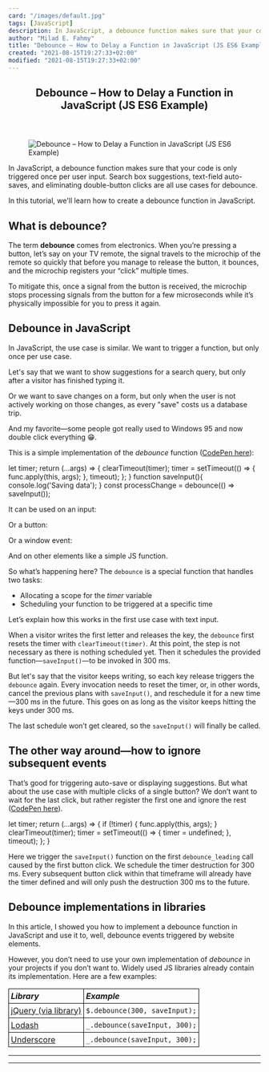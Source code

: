 ```yaml
---
card: "/images/default.jpg"
tags: [JavaScript]
description: In JavaScript, a debounce function makes sure that your code
author: "Milad E. Fahmy"
title: "Debounce – How to Delay a Function in JavaScript (JS ES6 Example)"
created: "2021-08-15T19:27:33+02:00"
modified: "2021-08-15T19:27:33+02:00"
---
```

<div class="site-wrapper">
<main id="site-main" class="site-main outer">
<div class="inner">
<article class="post-full post tag-javascript ">
<header class="post-full-header">
<h1 class="post-full-title">Debounce – How to Delay a Function in JavaScript (JS ES6 Example)</h1>
</header>
<figure class="post-full-image">
<picture>
<source media="(max-width: 700px)" sizes="1px" srcset="data:image/gif;base64,R0lGODlhAQABAIAAAAAAAP///yH5BAEAAAAALAAAAAABAAEAAAIBRAA7 1w">
<source media="(min-width: 701px)" sizes="(max-width: 800px) 400px,
(max-width: 1170px) 700px,
1400px" srcset="/news/content/images/size/w300/2021/01/teaser.jpg 300w,
/news/content/images/size/w600/2021/01/teaser.jpg 600w,
/news/content/images/size/w1000/2021/01/teaser.jpg 1000w,
/news/content/images/size/w2000/2021/01/teaser.jpg 2000w">
<img onerror="this.style.display='none'" src="/news/content/images/size/w2000/2021/01/teaser.jpg" alt="Debounce – How to Delay a Function in JavaScript (JS ES6 Example)">
</picture>
</figure>
<section class="post-full-content">
<div class="post-content">
<p>In JavaScript, a debounce function makes sure that your code is only triggered once per user input. Search box suggestions, text-field auto-saves, and eliminating double-button clicks are all use cases for debounce. </p>
<p>In this tutorial, we'll learn how to create a debounce function in JavaScript.</p>
<h2 id="what-is-debounce">What is debounce?</h2>
<p>The term <strong>debounce</strong> comes from electronics. When you’re pressing a button, let’s say on your TV remote, the signal travels to the microchip of the remote so quickly that before you manage to release the button, it bounces, and the microchip registers your “click” multiple times.</p>
<p>To mitigate this, once a signal from the button is received, the microchip stops processing signals from the button for a few microseconds while it’s physically impossible for you to press it again.</p>
<h2 id="debounce-in-javascript">Debounce in JavaScript</h2>
<p>In JavaScript, the use case is similar. We want to trigger a function, but only once per use case. </p>
<p>Let's say that we want to show suggestions for a search query, but only after a visitor has finished typing it. </p>
<p>Or we want to save changes on a form, but only when the user is not actively working on those changes, as every "save" costs us a database trip. </p>
<p>And my favorite—some people got really used to Windows 95 and now double click everything 😁.</p>
<p>This is a simple implementation of the <em>debounce</em> function (<a href="https://codepen.io/ondrabus/pen/WNGaVZN">CodePen here</a>):</p>
let timer;
return (...args) =&gt; {
clearTimeout(timer);
timer = setTimeout(() =&gt; { func.apply(this, args); }, timeout);
};
}
function saveInput(){
console.log('Saving data');
}
const processChange = debounce(() =&gt; saveInput());
</code></pre>
<p>It can be used on an input:</p>
</code></pre>
<p>Or a button:</p>
</code></pre>
<p>Or a window event:</p>
</code></pre>
<p>And on other elements like a simple JS function.</p>
<p>So what’s happening here? The <code>debounce</code> is a special function that handles two tasks:</p>
<ul>
<li>Allocating a scope for the <em>timer</em> variable</li>
<li>Scheduling your function to be triggered at a specific time</li>
</ul>
<p>Let’s explain how this works in the first use case with text input. </p>
<p>When a visitor writes the first letter and releases the key, the <code>debounce</code> first resets the timer with <code>clearTimeout(timer)</code>. At this point, the step is not necessary as there is nothing scheduled yet. Then it schedules the provided function—<code>saveInput()</code>—to be invoked in 300 ms. </p>
<p>But let's say that the visitor keeps writing, so each key release triggers the <code>debounce</code> again. Every invocation needs to reset the timer, or, in other words, cancel the previous plans with <code>saveInput()</code>, and reschedule it for a new time—300 ms in the future. This goes on as long as the visitor keeps hitting the keys under 300 ms. </p>
<p>The last schedule won’t get cleared, so the <code>saveInput()</code> will finally be called.</p>
<h2 id="the-other-way-around-how-to-ignore-subsequent-events">The other way around—how to ignore subsequent events</h2>
<p>That’s good for triggering auto-save or displaying suggestions. But what about the use case with multiple clicks of a single button? We don’t want to wait for the last click, but rather register the first one and ignore the rest (<a href="https://codepen.io/ondrabus/pen/bGwmXjN">CodePen here</a>).</p>
let timer;
return (...args) =&gt; {
if (!timer) {
func.apply(this, args);
}
clearTimeout(timer);
timer = setTimeout(() =&gt; {
timer = undefined;
}, timeout);
};
}
</code></pre>
<p>Here we trigger the <code>saveInput()</code> function on the first <code>debounce_leading</code> call caused by the first button click. We schedule the timer destruction for 300 ms. Every subsequent button click within that timeframe will already have the timer defined and will only push the destruction 300 ms to the future.</p>
<h2 id="debounce-implementations-in-libraries">Debounce implementations in libraries</h2>
<p>In this article, I showed you how to implement a debounce function in JavaScript and use it to, well, debounce events triggered by website elements. </p>
<p>However, you don’t need to use your own implementation of <em>debounce</em> in your projects if you don’t want to. Widely used JS libraries already contain its implementation. Here are a few examples:</p>
<table style="border-spacing: 0; border-collapse: collapse;">
<tbody>
<tr>
<td style="padding: 4px; border: 1px solid black;"><em><strong>Library</strong></em></td>
<td style="padding: 4px; border: 1px solid black;"><em><strong>Example</strong></em></td>
</tr>
<tr>
<td style="padding: 4px; border: 1px solid black;"><a href="http://benalman.com/projects/jquery-throttle-debounce-plugin/">jQuery (via library)</a></td>
<td style="padding: 4px; border: 1px solid black;"><code>$.debounce(300, saveInput);</code></td>
</tr>
<tr>
<td style="padding: 4px; border: 1px solid black;"><a href="https://lodash.com/docs/4.17.15#debounce">Lodash</a></td>
<td style="padding: 4px; border: 1px solid black;"><code>_.debounce(saveInput, 300);</code></td>
</tr>
<tr>
<td style="padding: 4px; border: 1px solid black;"><a href="https://underscorejs.org/#debounce">Underscore</a></td>
<td style="padding: 4px; border: 1px solid black;"><code>_.debounce(saveInput, 300);</code></td>
</tr>
</tbody>
</table>
</div>
<hr>
<hr>
</section>
</article>
</div>
</main>
</div>
<!-- Google Tag Manager (noscript) -->
<!-- End Google Tag Manager (noscript) -->
